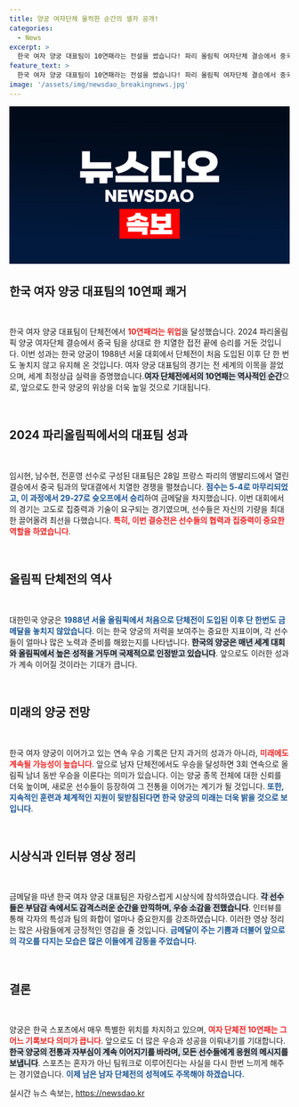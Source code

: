 ```yaml
---
title: 양궁 여자단체 울컥한 순간의 셀카 공개!
categories:
  - News
excerpt: >
  한국 여자 양궁 대표팀이 10연패라는 전설을 썼습니다! 파리 올림픽 여자단체 결승에서 중국을 물리치고 금메달을 차지한 이들의 감동적인 순간과 인터뷰를 만나보세요.
feature_text: >
  한국 여자 양궁 대표팀이 10연패라는 전설을 썼습니다! 파리 올림픽 여자단체 결승에서 중국을 물리치고 금메달을 차지한 이들의 감동적인 순간과 인터뷰를 만나보세요.
image: '/assets/img/newsdao_breakingnews.jpg'
---
```


<p><img src="/assets/img/newsdao_breakingnews.jpg" alt="ontimetimes 속보" /></p>

<h2 data-ke-size="size26">한국 여자 양궁 대표팀의 10연패 쾌거</h2>

<p data-ke-size="size16">&nbsp;</p>

<p>한국 여자 양궁 대표팀이 단체전에서 <b><span style="color: #ee2323;">10연패라는 위업</span></b>을 달성했습니다. 2024 파리올림픽 양궁 여자단체 결승에서 중국 팀을 상대로 한 치열한 접전 끝에 승리를 거둔 것입니다. 이번 성과는 한국 양궁이 1988년 서울 대회에서 단체전이 처음 도입된 이후 단 한 번도 놓치지 않고 유지해 온 것입니다. 여자 양궁 대표팀의 경기는 전 세계의 이목을 끌었으며, 세계 최정상급 실력을 증명했습니다.<b><span style="background-color: #21538527;">여자 단체전에서의 10연패는 역사적인 순간</span></b>으로, 앞으로도 한국 양궁의 위상을 더욱 높일 것으로 기대됩니다.</p>

<p data-ke-size="size16">&nbsp;</p>

<h2 data-ke-size="size26">2024 파리올림픽에서의 대표팀 성과</h2>

<p data-ke-size="size16">&nbsp;</p>

<p>임시현, 남수현, 전훈영 선수로 구성된 대표팀은 28일 프랑스 파리의 앵발리드에서 열린 결승에서 중국 팀과의 맞대결에서 치열한 경쟁을 펼쳤습니다. <b><span style="color: #1a5490;">점수는 5-4로 마무리되었고, 이 과정에서 29-27로 슛오프에서 승리</span></b>하여 금메달을 차지했습니다. 이번 대회에서의 경기는 고도로 집중력과 기술이 요구되는 경기였으며, 선수들은 자신의 기량을 최대한 끌어올려 최선을 다했습니다. <b><span style="color: #ee2323;">특히, 이번 결승전은 선수들의 협력과 집중력이 중요한 역할을 하였습니다</span></b>.</p>

<p data-ke-size="size16">&nbsp;</p>

<h2 data-ke-size="size26">올림픽 단체전의 역사</h2>

<p data-ke-size="size16">&nbsp;</p>

<p>대한민국 양궁은 <b><span style="color: #1a5490;">1988년 서울 올림픽에서 처음으로 단체전이 도입된 이후 단 한번도 금메달을 놓치지 않았습니다</span></b>. 이는 한국 양궁의 저력을 보여주는 중요한 지표이며, 각 선수들이 얼마나 많은 노력과 준비를 해왔는지를 나타냅니다. <b><span style="background-color: #21538527;">한국의 양궁은 매년 세계 대회와 올림픽에서 높은 성적을 거두며 국제적으로 인정받고 있습니다</span></b>. 앞으로도 이러한 성과가 계속 이어질 것이라는 기대가 큽니다.</p>

<p data-ke-size="size16">&nbsp;</p>

<h2 data-ke-size="size26">미래의 양궁 전망</h2>

<p data-ke-size="size16">&nbsp;</p>

<p>한국 여자 양궁이 이어가고 있는 연속 우승 기록은 단지 과거의 성과가 아니라, <b><span style="color: #ee2323;">미래에도 계속될 가능성이 높습니다</span></b>. 앞으로 남자 단체전에서도 우승을 달성하면 3회 연속으로 올림픽 남녀 동반 우승을 이룬다는 의미가 있습니다. 이는 양궁 종목 전체에 대한 신뢰를 더욱 높이며, 새로운 선수들이 등장하여 그 전통을 이어가는 계기가 될 것입니다. <b><span style="color: #1a5490;">또한, 지속적인 훈련과 체계적인 지원이 뒷받침된다면 한국 양궁의 미래는 더욱 밝을 것으로 보입니다</span></b>.</p>

<p data-ke-size="size16">&nbsp;</p>

<h2 data-ke-size="size26">시상식과 인터뷰 영상 정리</h2>

<p data-ke-size="size16">&nbsp;</p>

<p>금메달을 따낸 한국 여자 양궁 대표팀은 자랑스럽게 시상식에 참석하였습니다. <b><span style="background-color: #21538527;">각 선수들은 부담감 속에서도 감격스러운 순간을 만끽하며, 우승 소감을 전했습니다</span></b>. 인터뷰를 통해 각자의 특성과 팀의 화합이 얼마나 중요한지를 강조하였습니다. 이러한 영상 정리는 많은 사람들에게 긍정적인 영감을 줄 것입니다. <b><span style="color: #1a5490;">금메달이 주는 기쁨과 더불어 앞으로의 각오를 다지는 모습은 많은 이들에게 감동을 주었습니다</span></b>.</p>

<p data-ke-size="size16">&nbsp;</p>

<h2 data-ke-size="size26">결론</h2>

<p data-ke-size="size16">&nbsp;</p>

<p>양궁은 한국 스포츠에서 매우 특별한 위치를 차지하고 있으며, <b><span style="color: #ee2323;">여자 단체전 10연패는 그 어느 기록보다 의미가 큽니다</span></b>. 앞으로도 더 많은 우승과 성공을 이뤄내기를 기대합니다. <b><span style="background-color: #21538527;">한국 양궁의 전통과 자부심이 계속 이어지기를 바라며, 모든 선수들에게 응원의 메시지를 보냅니다</span></b>. 스포츠는 혼자가 아닌 팀워크로 이루어진다는 사실을 다시 한번 느끼게 해주는 경기였습니다. <b><span style="color: #1a5490;">이제 남은 남자 단체전의 성적에도 주목해야 하겠습니다.</span></b></p>
실시간 뉴스 속보는, <a href="https://newsdao.kr" rel="dofollow">https://newsdao.kr</a>


